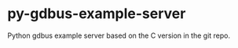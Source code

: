 py-gdbus-example-server
=======================

Python gdbus example server based on the C version in the git repo.
